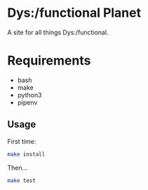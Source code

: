 # Dys:/functional Planet
A site for all things Dys:/functional.

# Requirements
- bash
- make
- python3
- pipenv

## Usage

First time:
```bash
make install
```

Then...
```bash
make test
```
